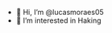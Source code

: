 - 👋 Hi, I’m @lucasmoraes05
- 👀 I’m interested in Haking

<!---
lucasmoraes05/lucasmoraes05 is a ✨ special ✨ repository because its `README.md` (this file) appears on your GitHub profile.
You can click the Preview link to take a look at your changes.
--->
